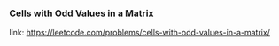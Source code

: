 ### Cells with Odd Values in a Matrix

link: https://leetcode.com/problems/cells-with-odd-values-in-a-matrix/